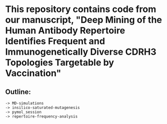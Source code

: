# This repository contains code from our manuscript, "Deep Mining of the Human Antibody Repertoire Identifies Frequent and Immunogenetically Diverse CDRH3 Topologies Targetable by Vaccination"

## Outline:
	-> MD-simulations
	-> insilico-saturated-mutagenesis
	-> pymol_session
	-> repertoire-frequency-analysis

